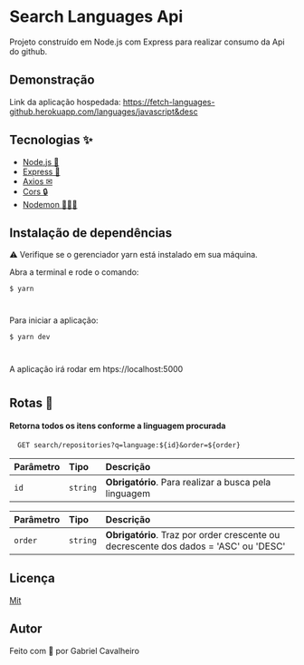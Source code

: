 
# Search Languages Api

Projeto construído em Node.js com Express para realizar consumo da Api do github.


## Demonstração

Link da aplicação hospedada: https://fetch-languages-github.herokuapp.com/languages/javascript&desc

 ## Tecnologias ✨
 - [Node.js 💚](https://nodejs.org/en/docs/)
 - [Express 🚂](https://expressjs.com/pt-br/)
 - [Axios ✉](https://github.com/axios/axios)
 - [Cors 🔒](https://www.npmjs.com/package/cors)
 - [Nodemon 🏃🏽‍♂️](https://nodemon.io/)
 
## Instalação de dependências

⚠ Verifique se o gerenciador yarn está instalado em sua máquina.

Abra a terminal e rode o comando:
```bash
$ yarn
```
#

Para iniciar a aplicação:

```bash
$ yarn dev
```
#
A aplicação irá rodar em htps://localhost:5000
#
## Rotas 🚩

#### Retorna todos os itens conforme a linguagem procurada

```http
  GET search/repositories?q=language:${id}&order=${order}
```

| Parâmetro   | Tipo       | Descrição                           |
| :---------- | :--------- | :---------------------------------- |
| `id` | `string` | **Obrigatório**. Para realizar a busca pela linguagem


| Parâmetro   | Tipo       | Descrição                                   |
| :---------- | :--------- | :------------------------------------------ |
| `order`      | `string` | **Obrigatório**. Traz por order crescente ou decrescente dos dados = 'ASC' ou 'DESC'|




## Licença

[Mit](https://opensource.org/licenses/MIT)

## Autor
Feito com 💙 por Gabriel Cavalheiro


